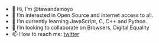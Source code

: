 - 👋 Hi, I’m @tawandamoyo
- 👀 I’m interested in Open Source and internet access to all.
- 🌱 I’m currently learning JavaScript, C, C++ and Python.
- 💞️ I’m looking to collaborate on Browsers, Digital Equality 
- 📫 How to reach me: [twitter](twitter.com/tbmoyo)

<!---
tawandamoyo/tawandamoyo is a ✨ special ✨ repository because its `README.md` (this file) appears on your GitHub profile.
You can click the Preview link to take a look at your changes.
--->
